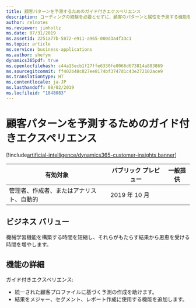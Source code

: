 ```yaml
---
title: 顧客パターンを予測するためのガイド付きエクスペリエンス
description: コーディングの経験を必要とせずに、顧客のパターンと属性を予測する機能を提供します。
author: relnotes
ms.reviewer: jimholtz
ms.date: 07/31/2019
ms.assetid: 2251a77b-5872-e911-a965-000d3a4f33c1
ms.topic: article
ms.service: business-applications
ms.author: shefym
dynamics365pdf: true
ms.openlocfilehash: c44a15ecb1f27ffe6330fe0066d673814a883869
ms.sourcegitcommit: ff402b48c827ee8174bf3747d1c43e272102ace9
ms.translationtype: HT
ms.contentlocale: ja-JP
ms.lasthandoff: 08/02/2019
ms.locfileid: "1848083"
---
```

# <a name="guided-experience-to-predict-customer-patterns"></a>顧客パターンを予測するためのガイド付きエクスペリエンス
[!include[artificial-intelligence/dynamics365-customer-insights banner](../includes/artificial-intelligence/dynamics365-customer-insights.md)]

| 有効対象    |  パブリック プレビュー | 一般提供 | 
| ---------- | ---------- |---------- |
|管理者、作成者、またはアナリスト、自動的|2019 年 10 月| |


## <a name="business-value"></a>ビジネス バリュー
<!-- bv start -->
機械学習機能を構築する時間を短縮し、それらがもたらす結果から恩恵を受ける時間を増やします。

<!-- bv end -->



## <a name="feature-details"></a>機能の詳細
<!--feature detail start -->
ガイド付きエクスペリエンス:

- 統一された顧客プロファイルに基づく予測の作成を助けます。 
- 結果をメジャー、セグメント、レポート作成に使用する機能を追加します。
<!--feature detail end -->











